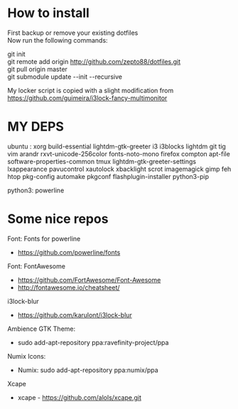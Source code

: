 # How to install
First backup or remove your existing dotfiles<br />
Now run the following commands:<br />

git init<br />
git remote add origin http://github.com/zepto88/dotfiles.git<br />
git pull origin master<br />
git submodule update --init --recursive

My locker script is copied with a slight modification from https://github.com/guimeira/i3lock-fancy-multimonitor<br />

# MY DEPS
ubuntu : xorg build-essential lightdm-gtk-greeter i3 i3blocks lightdm git tig vim arandr rxvt-unicode-256color fonts-noto-mono firefox compton apt-file software-properties-common tmux lightdm-gtk-greeter-settings lxappearance pavucontrol xautolock xbacklight scrot imagemagick gimp feh htop pkg-config automake pkgconf flashplugin-installer python3-pip

python3: powerline

# Some nice repos
Font: Fonts for powerline<br />
 - https://github.com/powerline/fonts<br />

Font: FontAwesome<br />
 - https://github.com/FortAwesome/Font-Awesome<br />
 - http://fontawesome.io/cheatsheet/<br />

i3lock-blur<br /> 
 - https://github.com/karulont/i3lock-blur<br />

Ambience GTK Theme:<br />
 - sudo add-apt-repository ppa:ravefinity-project/ppa<br />

Numix Icons:<br />
 - Numix: sudo add-apt-repository ppa:numix/ppa<br />

Xcape <br />
 - xcape - https://github.com/alols/xcape.git
